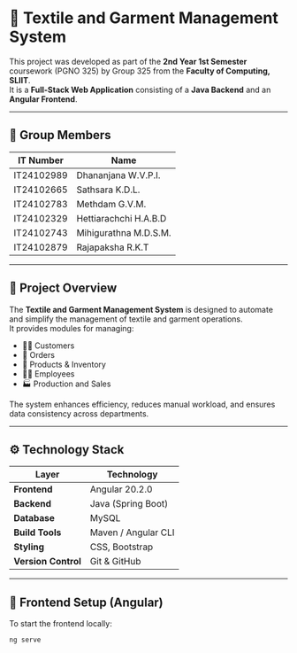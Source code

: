 # 🧵 Textile and Garment Management System

This project was developed as part of the **2nd Year 1st Semester** coursework (PGNO 325) by Group 325 from the **Faculty of Computing, SLIIT**.  
It is a **Full-Stack Web Application** consisting of a **Java Backend** and an **Angular Frontend**.

---

## 👥 Group Members

| IT Number | Name |
|------------|--------------------------------|
| IT24102989 | Dhananjana W.V.P.I. |
| IT24102665 | Sathsara K.D.L. |
| IT24102783 | Methdam G.V.M. |
| IT24102329 | Hettiarachchi H.A.B.D |
| IT24102743 | Mihigurathna M.D.S.M. |
| IT24102879 | Rajapaksha R.K.T |

---

## 🧩 Project Overview

The **Textile and Garment Management System** is designed to automate and simplify the management of textile and garment operations.  
It provides modules for managing:

- 🧍‍♂️ Customers  
- 🧾 Orders  
- 👕 Products & Inventory  
- 👩‍💼 Employees  
- 🏭 Production and Sales  

The system enhances efficiency, reduces manual workload, and ensures data consistency across departments.

---

## ⚙️ Technology Stack

| Layer | Technology |
|-------|-------------|
| **Frontend** | Angular 20.2.0 |
| **Backend** | Java (Spring Boot) |
| **Database** | MySQL |
| **Build Tools** | Maven / Angular CLI |
| **Styling** | CSS, Bootstrap |
| **Version Control** | Git & GitHub |

---

## 🚀 Frontend Setup (Angular)

To start the frontend locally:

```bash
ng serve
